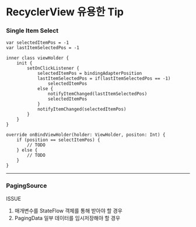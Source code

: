 # RecyclerView 유용한 Tip

### Single Item Select

~~~
var selectedItemPos = -1
var lastItemSelectedPos = -1

inner class viewHolder {
    init {
        setOnClickListener {
            selectedItemPos = bindingAdapterPosition
            lastItemSelectedPos = if(lastItemSelectedPos == -1)
                selectedItemPos
            else {
                notifyItemChanged(lastItemSelectedPos)
                selectedItemPos
            }
            notifyItemChanged(selectedItemPos)
        }
    }
}

override onBindViewHolder(holder: ViewHolder, positon: Int) {
    if (position == selectItemPos) {
        // TODO 
    } else {
        // TODO 
    }
}

~~~

---

### PagingSource 

ISSUE 

1. 매개변수를 StateFlow 객체를 통해 받아야 할 경우
2. PagingData 일부 데이터를 임시저장해야 할 경우
